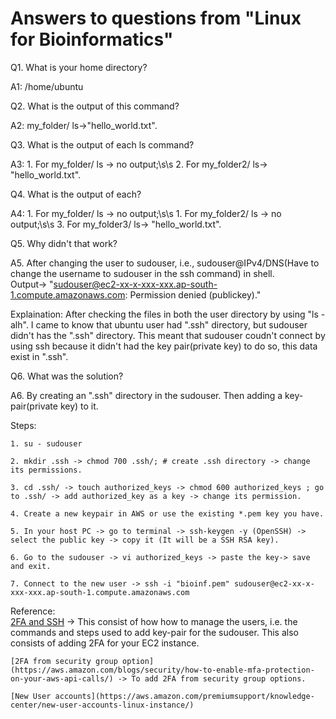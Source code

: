 # Answers to questions from "Linux for Bioinformatics"
Q1. What is your home directory?    

A1: /home/ubuntu

Q2. What is the output of this command?   

A2: my_folder/ ls->"hello_world.txt".   

Q3. What is the output of each ls command?   

A3: 1. For my_folder/ ls -> no output;\s\s 2. For my_folder2/ ls-> "hello_world.txt".   

Q4. What is the output of each?   

A4: 1. For my_folder/ ls -> no output;\s\s 1. For my_folder2/ ls -> no output;\s\s 3. For my_folder3/ ls-> "hello_world.txt".

Q5. Why didn't that work?   

A5. After changing the user to sudouser, i.e., sudouser@IPv4/DNS(Have to change the username to sudouser in the ssh command) in shell.   
Output-> "sudouser@ec2-xx-x-xxx-xxx.ap-south-1.compute.amazonaws.com: Permission denied (publickey)."   
 
Explaination: After checking the files in both the user directory by using "ls -alh". I came to know that ubuntu user had ".ssh" directory, but sudouser didn't has the ".ssh" directory. This meant that sudouser coudn't connect by using ssh because it didn't had the key pair(private key) to do so, this data exist in ".ssh".   


Q6. What was the solution?   

A6. By creating an ".ssh" directory in the sudouser. Then adding a key-pair(private key) to it.   

   Steps:    
   
    1. su - sudouser   
    
    2. mkdir .ssh -> chmod 700 .ssh/; # create .ssh directory -> change its permissions.   
    
    3. cd .ssh/ -> touch authorized_keys -> chmod 600 authorized_keys ; go to .ssh/ -> add authorized_key as a key -> change its permission.   
    
    4. Create a new keypair in AWS or use the existing *.pem key you have.   
    
    5. In your host PC -> go to terminal -> ssh-keygen -y (OpenSSH) -> select the public key -> copy it (It will be a SSH RSA key).   
    
    6. Go to the sudouser -> vi authorized_keys -> paste the key-> save and exit.   
    
    7. Connect to the new user -> ssh -i "bioinf.pem" sudouser@ec2-xx-x-xxx-xxx.ap-south-1.compute.amazonaws.com   
    
   Reference:   
     [2FA and SSH](https://aws.amazon.com/blogs/startups/securing-ssh-to-amazon-ec2-linux-hosts/) -> This consist of how how to manage the users, i.e. the commands and steps used to add key-pair for the sudouser. This also consists of adding 2FA for your EC2 instance.   
   
    [2FA from security group option](https://aws.amazon.com/blogs/security/how-to-enable-mfa-protection-on-your-aws-api-calls/) -> To add 2FA from security group options.   
    
    [New User accounts](https://aws.amazon.com/premiumsupport/knowledge-center/new-user-accounts-linux-instance/)  
    
    

